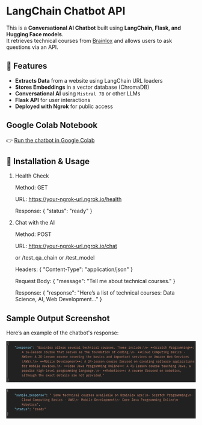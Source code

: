 # LangChain Chatbot API

This is a **Conversational AI Chatbot** built using **LangChain, Flask, and Hugging Face models**.  
It retrieves technical courses from [Brainlox](https://brainlox.com/courses/category/technical) and allows users to ask questions via an API.

## 🚀 Features
- **Extracts Data** from a website using LangChain URL loaders  
- **Stores Embeddings** in a vector database (ChromaDB)  
- **Conversational AI** using `Mistral 7B` or other LLMs  
- **Flask API** for user interactions  
- **Deployed with Ngrok** for public access

## **Google Colab Notebook**
👉 [Run the chatbot in Google Colab](https://colab.research.google.com/drive/1z9EyV4KQq37De3YZFhRYpLFDOY60fcDQ?usp=sharing)  

## 📌 Installation & Usage
1. Health Check
   
   Method: GET
   
   URL: https://your-ngrok-url.ngrok.io/health
   
   Response:
  {
    "status": "ready"
  }

2. Chat with the AI

   Method: POST

   URL: https://your-ngrok-url.ngrok.io/chat

   or /test_qa_chain or /test_model

   Headers:
   {
     "Content-Type": "application/json"
   }

   Request Body:
  {
  "message": "Tell me about technical courses."
  }

   Response:
  {
    "response": "Here’s a list of technical courses: Data Science, AI, Web Development..."
  }

## Sample Output Screenshot

Here’s an example of the chatbot's response:

![Chatbot Output](ScreenShots/Chatrespo.png)

![Chatbot Output](ScreenShots/HealthResp.png)









